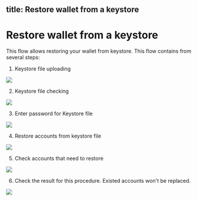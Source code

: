 title: Restore wallet from a keystore
---

# Restore wallet from a keystore

This flow allows restoring your wallet from keystore. This flow contains from several steps:

1. Keystore file uploading

<img src="/images/restore_from_keystore/restore_from_keystore_1.png">

2. Keystore file checking

<img src="/images/restore_from_keystore/restore_from_keystore_2.png">

3. Enter password for Keystore file

<img src="/images/restore_from_keystore/restore_from_keystore_3.png">

4. Restore accounts from keystore file

<img src="/images/restore_from_keystore/restore_from_keystore_4.png">

5. Check accounts that need to restore

<img src="/images/restore_from_keystore/restore_from_keystore_5.png">

6. Check the result for this procedure. Existed accounts won't be replaced.

<img src="/images/restore_from_keystore/restore_from_keystore_6.png">
